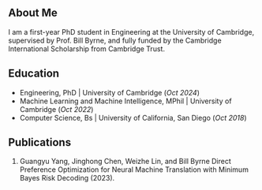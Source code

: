 ## About Me
I am a first-year PhD student in Engineering at the University of Cambridge, supervised by Prof. Bill Byrne, and fully funded by the Cambridge International Scholarship from Cambridge Trust.

## Education
- Engineering, PhD | University of Cambridge (_Oct 2024_)
- Machine Learning and Machine Intelligence, MPhil | University of Cambridge (_Oct 2022_)
- Computer Science, Bs | University of California, San Diego (_Oct 2018_)

## Publications
1. Guangyu Yang, Jinghong Chen, Weizhe Lin, and Bill Byrne Direct Preference Optimization for Neural Machine Translation with Minimum Bayes Risk Decoding (2023).
